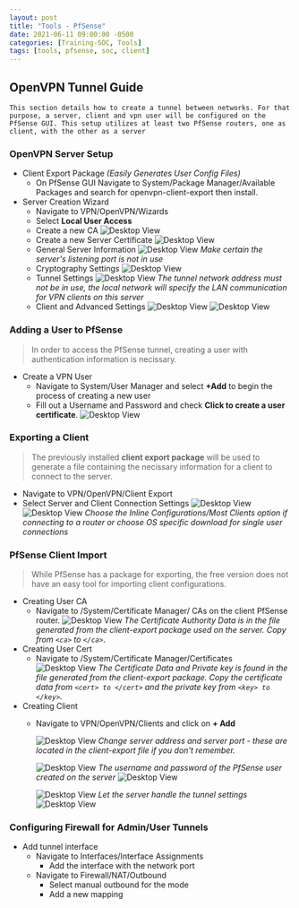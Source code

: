 ```yaml
---
layout: post
title: "Tools - PfSense"
date: 2021-06-11 09:00:00 -0500
categories: [Training-SOC, Tools]
tags: [tools, pfsense, soc, client]
---
```


## OpenVPN Tunnel Guide
  >
    This section details how to create a tunnel between networks. For that purpose, a server, client and vpn user will be configured on the PfSense GUI. This setup utilizes at least two PfSense routers, one as client, with the other as a server
  >
  ### OpenVPN Server Setup
  - Client Export Package _(Easily Generates User Config Files)_
    - On PfSense GUI Navigate to System/Package Manager/Available Packages and search for openvpn-client-export then install.
  - Server Creation Wizard
    - Navigate to VPN/OpenVPN/Wizards
    - Select <b>Local User Access</b>
    - Create a new CA ![Desktop View](https://www.ceos3c.com/wp-content/uploads/2021/05/openvpn-on-pfsense-000211.jpg)
    - Create a new Server Certificate
    ![Desktop View](https://www.ceos3c.com/wp-content/uploads/2021/05/openvpn-on-pfsense-000212.jpg?ezimgfmt=ng:webp/ngcb48)
    - General Server Information
     ![Desktop View](https://www.ceos3c.com/wp-content/uploads/2021/05/openvpn-on-pfsense-000213.jpg?ezimgfmt=ng:webp/ngcb48)
     _Make certain the server's listening port is not in use_
     - Cryptography Settings
    ![Desktop View](https://www.ceos3c.com/wp-content/uploads/2021/05/openvpn-on-pfsense-000214.jpg?ezimgfmt=ng:webp/ngcb48)
    - Tunnel Settings
    ![Desktop View](https://www.ceos3c.com/wp-content/uploads/2021/05/openvpn-on-pfsense-000215.jpg?ezimgfmt=ng:webp/ngcb48)
    _The tunnel network address must not be in use, the local network will specify the LAN communication for VPN clients on this server_
    - Client and Advanced Settings
    ![Desktop View]( https://github.com/BSU-Cybersecurity/BSU-Cybersecurity.github.io/blob/main/images/Pfsense%20Client%20Settings.png?raw=true)
    ![Desktop View](https://github.com/BSU-Cybersecurity/BSU-Cybersecurity.github.io/blob/main/images/PfSense%20Advanced%20Config.png?raw=true)
    
### Adding a User to PfSense
>In order to access the PfSense tunnel, creating a user with authentication information is necissary.
- Create a VPN User
  - Navigate to System/User Manager and select <b>+Add</b> to begin the process of creating a new user
  - Fill out a Username and Password and check <b>Click to create a user certificate</b>. 
  ![Desktop View](https://github.com/BSU-Cybersecurity/BSU-Cybersecurity.github.io/blob/main/images/OpenVPN%20User.png?raw=true)
 ### Exporting a Client
 > The previously installed <b>client export package</b> will be used to generate a file containing the necissary information for a client to connect to the server.
 - Navigate to VPN/OpenVPN/Client Export
 - Select Server and Client Connection Settings
 ![Desktop View](https://github.com/BSU-Cybersecurity/BSU-Cybersecurity.github.io/blob/main/images/Client%20Connection.png?raw=true)
 ![Desktop View](https://github.com/BSU-Cybersecurity/BSU-Cybersecurity.github.io/blob/main/images/clientdownload.png?raw=true)
 _Choose the Inline Configurations/Most Clients option if connecting to a router or choose OS specific download for single user connections_
 ### PfSense Client Import
 > While PfSense has a package for exporting, the free version does not have an easy tool for importing client configurations.
 - Creating User CA
   - Navigate to /System/Certificate Manager/ CAs on the client PfSense router.
   ![Desktop View](https://github.com/BSU-Cybersecurity/BSU-Cybersecurity.github.io/blob/main/images/CACreation.png?raw=true)
   _The Certificate Authority Data is in the file generated from the client-export package used on the server. Copy from `<ca>` to `</ca>`_.
- Creating User Cert
  - Navigate to /System/Certificate Manager/Certificates
  ![Desktop View](https://github.com/BSU-Cybersecurity/BSU-Cybersecurity.github.io/blob/main/images/CERTCREATION.png?raw=true)
  _The Certificate Data and Private key is found in the file generated from the client-export package. Copy the certificate data from `<cert> to </cert>` and the private key from `<key> to </key>`._
- Creating Client
  - Navigate to VPN/OpenVPN/Clients and click on <b> + Add</b>

    ![Desktop View](https://github.com/BSU-Cybersecurity/BSU-Cybersecurity.github.io/blob/main/images/ClientGeneralInformation%20-%20Copy.png?raw=true)
    _Change server address and server port - these are located in the client-export file if you don't remember._

     ![Desktop View](https://github.com/BSU-Cybersecurity/BSU-Cybersecurity.github.io/blob/main/images/authcrypt1.png?raw=true)
      _The username and password of the PfSense user created on the server_
      ![Desktop View](https://github.com/BSU-Cybersecurity/BSU-Cybersecurity.github.io/blob/main/images/authcrypt2.png?raw=true)

       ![Desktop View](https://github.com/BSU-Cybersecurity/BSU-Cybersecurity.github.io/blob/main/images/tunnelsettings.png?raw=true)
       _Let the server handle the tunnel settings_
       ![Desktop View](https://github.com/BSU-Cybersecurity/BSU-Cybersecurity.github.io/blob/main/images/advancedconfig.png?raw=true)
      
### Configuring Firewall for Admin/User Tunnels
- Add tunnel interface
  - Navigate to Interfaces/Interface Assignments
    - Add the interface with the network port
  - Navigate to Firewall/NAT/Outbound
    - Select manual outbound for the mode
    - Add a new mapping
    










